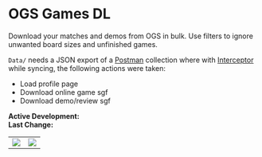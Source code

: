 # OGS Games DL
Download your matches and demos from OGS in bulk. Use filters to ignore unwanted board sizes and unfinished games.

`Data/` needs a JSON export of a [Postman](https://www.postman.com/downloads/) collection where with [Interceptor](https://learning.postman.com/docs/sending-requests/capturing-request-data/interceptor/#install-interceptor) while syncing, the following actions were taken:
- Load profile page
- Download online game sgf
- Download demo/review sgf

**Active Development:** <br>
**Last Change:** <br>

| | |
| :---: | :---: |
| ![](/Screenshots/.png) | ![](/Screenshots/.png) |
